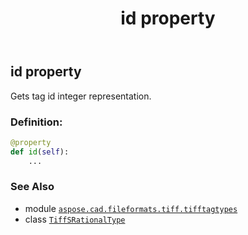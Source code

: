 ﻿---
title: id property
second_title: Aspose.CAD for Python via .NET API References
description: 
type: docs
weight: 120
url: /aspose.cad.fileformats.tiff.tifftagtypes/tiffsrationaltype/id/
is_root: false
---

## id property


Gets tag id integer representation.
### Definition:
```python
@property
def id(self):
    ...
```

### See Also
* module [`aspose.cad.fileformats.tiff.tifftagtypes`](../../)
* class [`TiffSRationalType`](/cad/python-net/aspose.cad.fileformats.tiff.tifftagtypes/tiffsrationaltype)
